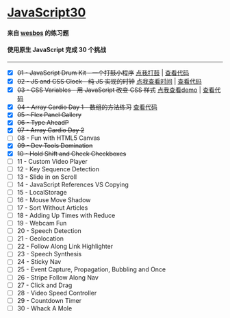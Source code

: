 # [JavaScript30](https://github.com/wesbos/JavaScript30#javascript30)

#### 来自 [wesbos](https://github.com/wesbos) 的练习题
#### 使用原生 JavaScript 完成 30 个挑战

---


- [x] ~~01 - JavaScript Drum Kit  - 一个打鼓小程序~~ [点我打鼓](https://tanteichang.github.io/JavaScript30/01-JavaScriptDrumKit/index-START.html) | [查看代码](https://github.com/tanteichang/JavaScript30/tree/master/01-JavaScriptDrumKit)
- [x] ~~02 - JS and CSS Clock -
纯 JS 实现的时钟~~ [点我查看时间](https://tanteichang.github.io/JavaScript30/02-JS-and-CSS-Clock/index-START.html) | [查看代码](https://github.com/tanteichang/JavaScript30/02-JS-and-CSS-Clock)
- [x] ~~03 - CSS Variables -
用 JavaScript 改变 CSS 样式~~
[点我查看demo](https://tanteichang.github.io/JavaScript30/03-CSS-Variables/index.html) | [查看代码](https://github.com/tanteichang/JavaScript30/tree/master/03-CSS-Variables)
- [x] ~~04 - Array Cardio Day 1 - 数组的方法练习~~
[查看代码](https://github.com/tanteichang/JavaScript30/tree/master/04-Array-Cardio-Day-1)
- [x] ~~05 - Flex Panel Gallery~~
- [x] ~~06 - Type AheadP~~
- [x] ~~07 - Array Cardio Day 2~~
- [ ] 08 - Fun with HTML5 Canvas
- [x] ~~09 - Dev Tools Domination~~
- [x] ~~10 - Hold Shift and Check Checkboxes~~
- [ ] 11 - Custom Video Player
- [ ] 12 - Key Sequence Detection
- [ ] 13 - Slide in on Scroll
- [ ] 14 - JavaScript References VS Copying
- [ ] 15 - LocalStorage
- [ ] 16 - Mouse Move Shadow  
- [ ] 17 - Sort Without Articles
- [ ] 18 - Adding Up Times with Reduce
- [ ] 19 - Webcam Fun
- [ ] 20 - Speech Detection
- [ ] 21 - Geolocation
- [ ] 22 - Follow Along Link Highlighter
- [ ] 23 - Speech Synthesis
- [ ] 24 - Sticky Nav
- [ ] 25 - Event Capture, Propagation, Bubbling and Once
- [ ] 26 - Stripe Follow Along Nav
- [ ] 27 - Click and Drag
- [ ] 28 - Video Speed Controller
- [ ] 29 - Countdown Timer
- [ ] 30 - Whack A Mole
